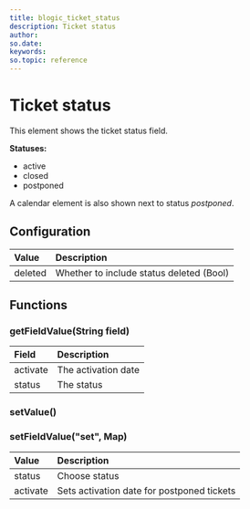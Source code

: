 ```yaml
---
title: blogic_ticket_status
description: Ticket status
author:
so.date:
keywords:
so.topic: reference
---
```


# Ticket status

This element shows the ticket status field.

**Statuses:**

* active
* closed
* postponed

A calendar element is also shown next to status *postponed*.

## Configuration

| Value      | Description                              |
|:-----------|:-----------------------------------------|
| deleted    | Whether to include status deleted (Bool) |

## Functions

### getFieldValue(String field)

| Field    | Description         |
|:---------|:--------------------|
| activate | The activation date |
| status   | The status          |

### setValue()

### setFieldValue("set", Map)

| Value      | Description                                |
|:-----------|:-------------------------------------------|
| status     | Choose status                              |
| activate   | Sets activation date for postponed tickets |
